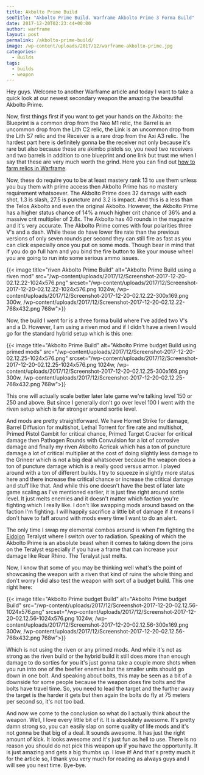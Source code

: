```yaml
---
title: Akbolto Prime Build
seoTitle: "Akbolto Prime Build. Warframe Akbolto Prime 3 Forma Build"
date: 2017-12-20T02:23:44+00:00
author: warframe
layout: post
permalink: /akbolto-prime-build/
image: /wp-content/uploads/2017/12/warframe-akbolto-prime.jpg
categories:
  - Builds
tags:
  - builds
  - weapon
---
```

Hey guys. Welcome to another Warframe article and today I want to take a quick look at our newest secondary weapon the amazing the beautiful Akbolto Prime. <!--more-->

Now, first things first if you want to get your hands on the Akbolto: the Blueprint is a common drop from the Neo M1 relic, the Barrel is an uncommon drop from the Lith C2 relic, the Link is an uncommon drop from the Lith S7 relic and the Receiver is a rare drop from the Axi A3 relic. The hardest part here is definitely gonna be the receiver not only because it's rare but also because these are akimbo pistols so, you need two receivers and two barrels in addition to one blueprint and one link but trust me when I say that these are very much worth the grind. Here you can find out [how to farm relics in Warframe](/how-to-farm-relics/).

Now, these do require you to be at least mastery rank 13 to use them unless you buy them with prime access then Akbolto Prime has no mastery requirement whatsoever. The Akbolto Prime does 32 damage with each shot, 1.3 is slash, 27.5 is puncture and 3.2 is impact. And this is a less than the Telos Akbolto and even the original Akbolto. However, the Akbolto Prime has a higher status chance of 14% a much higher crit chance of 36% and a massive crit multiplier of 2.8x. The Akbolto has 40 rounds in the magazine and it's very accurate. The Akbolto Prime comes with four polarities three V's and a dash. While these do have lower fire rate than the previous versions of only seven rounds per second they can still fire as fast as you can click especially once you put on some mods. Though bear in mind that if you do go full ham and you bind the fire button to like your mouse wheel you are going to run into some serious ammo issues.

{{< image title="riven Akbolto Prime Build" alt="Akbolto Prime Build using a riven mod" src="/wp-content/uploads/2017/12/Screenshot-2017-12-20-02.12.22-1024x576.png" srcset="/wp-content/uploads/2017/12/Screenshot-2017-12-20-02.12.22-1024x576.png 1024w, /wp-content/uploads/2017/12/Screenshot-2017-12-20-02.12.22-300x169.png 300w, /wp-content/uploads/2017/12/Screenshot-2017-12-20-02.12.22-768x432.png 768w">}}

Now, the build I went for is a three forma build where I've added two V's and a D. However, I am using a riven mod and if I didn't have a riven I would go for the standard hybrid setup which is this one:

{{< image title="Akbolto Prime Build" alt="Akbolto Prime budget Build using primed mods" src="/wp-content/uploads/2017/12/Screenshot-2017-12-20-02.12.25-1024x576.png" srcset="/wp-content/uploads/2017/12/Screenshot-2017-12-20-02.12.25-1024x576.png 1024w, /wp-content/uploads/2017/12/Screenshot-2017-12-20-02.12.25-300x169.png 300w, /wp-content/uploads/2017/12/Screenshot-2017-12-20-02.12.25-768x432.png 768w">}}

This one will actually scale better later late game we're talking level 150 or 250 and above. But since I generally don't go over level 100 I went with the riven setup which is far stronger around sortie level.

And mods are pretty straightforward. We have Hornet Strike for damage, Barrel Diffusion for multishot, Lethal Torrent for fire rate and multishot, Primed Pistol Gambit for critical chance, Primed Target Cracker for critical damage then Pathogen Rounds with Convulsion for a lot of corrosive damage and finally my riven Akbolto Acricak which has a ton of puncture damage a lot of critical multiplier at the cost of doing slightly less damage to the Grineer which is not a big deal whatsoever because the weapon does a ton of puncture damage which is a really good versus armor. I played around with a ton of different builds. I try to squeeze in slightly more status here and there increase the critical chance or increase the critical damage and stuff like that. And while this one doesn't have the best of later late game scaling as I've mentioned earlier, it is just fine right around sortie level. It just melts enemies and it doesn't matter which faction you're fighting which I really like. I don't like swapping mods around based on the faction I'm fighting. I will happily sacrifice a little bit of damage if it means I don't have to faff around with mods every time I want to do an alert.

The only time I swap my elemental combos around is when I'm fighting the [Eidolon](/how-kill-eidolon-teralyst-basics/) Teralyst where I switch over to radiation. Speaking of which the Akbolto Prime is an absolute beast when it comes to taking down the joins on the Teralyst especially if you have a frame that can increase your damage like Roar Rhino. The Teralyst just melts.

Now, I know that some of you may be thinking well what's the point of showcasing the weapon with a riven that kind of ruins the whole thing and don't worry I did also test the weapon with sort of a budget build. This one right here:

{{< image title="Akbolto Prime budget Build" alt="Akbolto Prime budget Build" src="/wp-content/uploads/2017/12/Screenshot-2017-12-20-02.12.56-1024x576.png" srcset="/wp-content/uploads/2017/12/Screenshot-2017-12-20-02.12.56-1024x576.png 1024w, /wp-content/uploads/2017/12/Screenshot-2017-12-20-02.12.56-300x169.png 300w, /wp-content/uploads/2017/12/Screenshot-2017-12-20-02.12.56-768x432.png 768w">}}

Which is not using the riven or any primed mods. And while it's not as strong as the riven build or the hybrid build it still does more than enough damage to do sorties for you it's just gonna take a couple more shots when you run into one of the beefier enemies but the smaller units should go down in one bolt. And speaking about bolts, this may be seen as a bit of a downside for some people because the weapon does fire bolts and the bolts have travel time. So, you need to lead the target and the further away the target is the harder it gets but then again the bolts do fly at 75 meters per second so, it's not too bad.

And now we come to the conclusion so what do I actually think about the weapon. Well, I love every little bit of it. It is absolutely awesome. It's pretty damn strong so, you can easily slap on some quality of life mods and it's not gonna be that big of a deal. It sounds awesome. It has just the right amount of kick. It looks awesome and it's just fun as hell to use. There is no reason you should do not pick this weapon up if you have the opportunity. It is just amazing and gets a big thumbs up. I love it! And that's pretty much it for the article so, I thank you very much for reading as always guys and I will see you next time. Bye-bye.